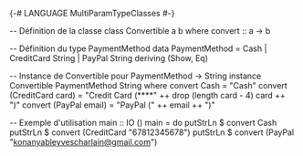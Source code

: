{-# LANGUAGE MultiParamTypeClasses #-}

-- Définition de la classe
class Convertible a b where
    convert :: a -> b

-- Définition du type PaymentMethod
data PaymentMethod
    = Cash
    | CreditCard String
    | PayPal String
    deriving (Show, Eq)

-- Instance de Convertible pour PaymentMethod -> String
instance Convertible PaymentMethod String where
    convert Cash              = "Cash"
    convert (CreditCard card) = "Credit Card (****" ++ drop (length card - 4) card ++ ")"
    convert (PayPal email)    = "PayPal (" ++ email ++ ")"

-- Exemple d'utilisation
main :: IO ()
main = do
    putStrLn $ convert Cash
    putStrLn $ convert (CreditCard "67812345678")
    putStrLn $ convert (PayPal "konanyableyvescharlain@gmail.com")
